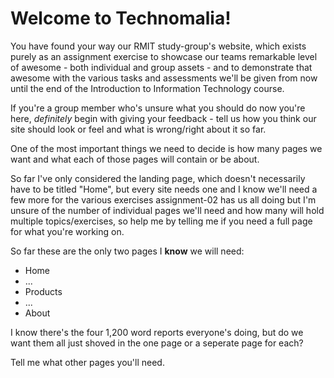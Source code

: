 # Welcome to Technomalia!

You have found your way our RMIT study-group's website, which exists purely as an assignment exercise to showcase our teams remarkable level of awesome - both individual and group assets - and to demonstrate that awesome with the various tasks and assessments we'll be given from now until the end of the Introduction to Information Technology course.

If you're a group member who's unsure what you should do now you're here, <i>definitely</i> begin with giving your feedback - tell us how you think our site should look or feel and what is wrong/right about it so far.

One of the most important things we need to decide is how many pages we want and what each of those pages will contain or be about.

So far I've only considered the landing page, which doesn't necessarily have to be titled "Home", but every site needs one and I know we'll need a few more for the various exercises assignment-02 has us all doing but I'm unsure of the number of individual pages we'll need and how many will hold multiple topics/exercises, so help me by telling me if you need a full page for what you're working on.

So far these are the only two pages I <b>know</b> we will need:

- Home
- ...
- Products
- ...
- About

I know there's the four 1,200 word reports everyone's doing, but do we want them all just shoved in the one page or a seperate page for each?

Tell me what other pages you'll need.
